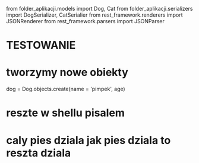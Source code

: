 from folder_aplikacji.models import Dog, Cat
from folder_aplikacji.serializers import DogSerializer, CatSerialier
from rest_framework.renderers import JSONRenderer
from rest_framework.parsers import JSONParser

# TESTOWANIE
# tworzymy nowe obiekty 

dog = Dog.objects.create(name = 'pimpek', age)

# reszte w shellu pisalem 
# caly pies dziala jak pies dziala to reszta dziala